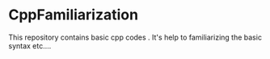 # CppFamiliarization
This repository contains basic cpp codes . 
It's help to familiarizing the basic syntax etc....
